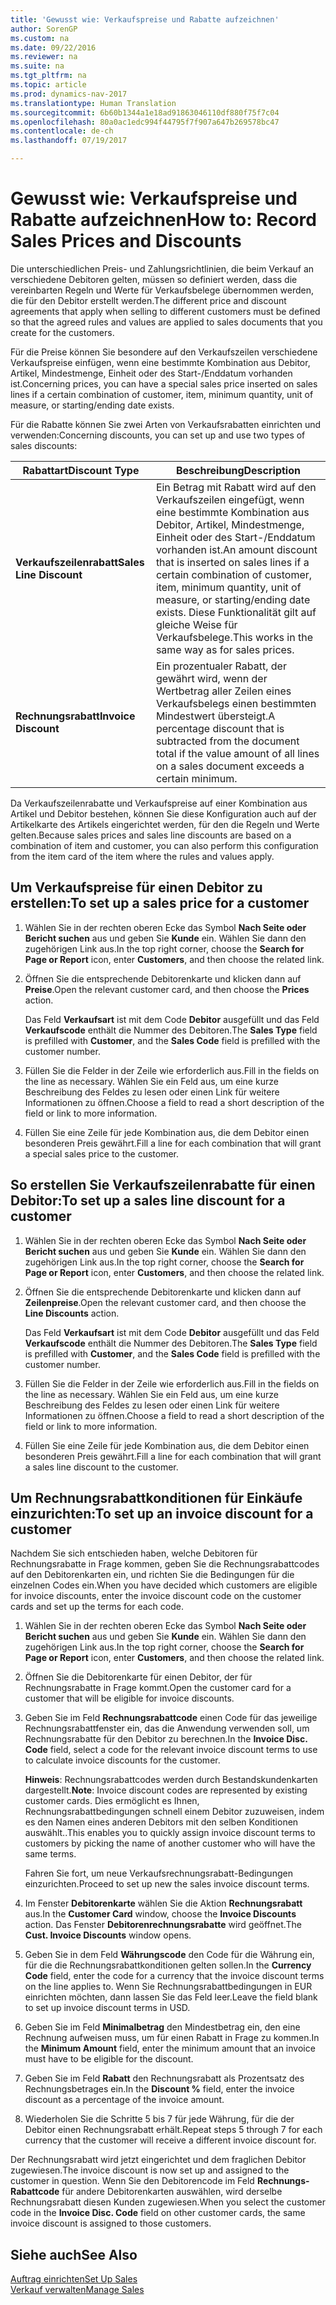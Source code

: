 ```yaml
---
title: 'Gewusst wie: Verkaufspreise und Rabatte aufzeichnen'
author: SorenGP
ms.custom: na
ms.date: 09/22/2016
ms.reviewer: na
ms.suite: na
ms.tgt_pltfrm: na
ms.topic: article
ms.prod: dynamics-nav-2017
ms.translationtype: Human Translation
ms.sourcegitcommit: 6b60b1344a1e18ad91863046110df880f75f7c04
ms.openlocfilehash: 80a0ac1edc994f44795f7f907a647b269578bc47
ms.contentlocale: de-ch
ms.lasthandoff: 07/19/2017

---
```


# <a name="how-to-record-sales-prices-and-discounts"></a><span data-ttu-id="377db-102">Gewusst wie: Verkaufspreise und Rabatte aufzeichnen</span><span class="sxs-lookup"><span data-stu-id="377db-102">How to: Record Sales Prices and Discounts</span></span>
<span data-ttu-id="377db-103">Die unterschiedlichen Preis- und Zahlungsrichtlinien, die beim Verkauf an verschiedene Debitoren gelten, müssen so definiert werden, dass die vereinbarten Regeln und Werte für Verkaufsbelege übernommen werden, die für den Debitor erstellt werden.</span><span class="sxs-lookup"><span data-stu-id="377db-103">The different price and discount agreements that apply when selling to different customers must be defined so that the agreed rules and values are applied to sales documents that you create for the customers.</span></span>

<span data-ttu-id="377db-104">Für die Preise können Sie besondere auf den Verkaufszeilen verschiedene Verkaufspreise einfügen, wenn eine bestimmte Kombination aus Debitor, Artikel, Mindestmenge, Einheit oder des Start-/Enddatum vorhanden ist.</span><span class="sxs-lookup"><span data-stu-id="377db-104">Concerning prices, you can have a special sales price inserted on sales lines if a certain combination of customer, item, minimum quantity, unit of measure, or starting/ending date exists.</span></span>

<span data-ttu-id="377db-105">Für die Rabatte können Sie zwei Arten von Verkaufsrabatten einrichten und verwenden:</span><span class="sxs-lookup"><span data-stu-id="377db-105">Concerning discounts, you can set up and use two types of sales discounts:</span></span>

|<span data-ttu-id="377db-106">Rabattart</span><span class="sxs-lookup"><span data-stu-id="377db-106">Discount Type</span></span> |<span data-ttu-id="377db-107">Beschreibung</span><span class="sxs-lookup"><span data-stu-id="377db-107">Description</span></span> |
|--------------|------------|
|<span data-ttu-id="377db-108">**Verkaufszeilenrabatt**</span><span class="sxs-lookup"><span data-stu-id="377db-108">**Sales Line Discount**</span></span>|<span data-ttu-id="377db-109">Ein Betrag mit Rabatt wird auf den Verkaufszeilen eingefügt, wenn eine bestimmte Kombination aus Debitor, Artikel, Mindestmenge, Einheit oder des Start-/Enddatum vorhanden ist.</span><span class="sxs-lookup"><span data-stu-id="377db-109">An amount discount that is inserted on sales lines if a certain combination of customer, item, minimum quantity, unit of measure, or starting/ending date exists.</span></span> <span data-ttu-id="377db-110">Diese Funktionalität gilt auf gleiche Weise für Verkaufsbelege.</span><span class="sxs-lookup"><span data-stu-id="377db-110">This works in the same way as for sales prices.</span></span>|
|<span data-ttu-id="377db-111">**Rechnungsrabatt**</span><span class="sxs-lookup"><span data-stu-id="377db-111">**Invoice Discount**</span></span>|<span data-ttu-id="377db-112">Ein prozentualer Rabatt, der gewährt wird, wenn der Wertbetrag aller Zeilen eines Verkaufsbelegs einen bestimmten Mindestwert übersteigt.</span><span class="sxs-lookup"><span data-stu-id="377db-112">A percentage discount that is subtracted from the document total if the value amount of all lines on a sales document exceeds a certain minimum.</span></span>|

<span data-ttu-id="377db-113">Da Verkaufszeilenrabatte und Verkaufspreise auf einer Kombination aus Artikel und Debitor bestehen, können Sie diese Konfiguration auch auf der Artikelkarte des Artikels eingerichtet werden, für den die Regeln und Werte gelten.</span><span class="sxs-lookup"><span data-stu-id="377db-113">Because sales prices and sales line discounts are based on a combination of item and customer, you can also perform this configuration from the item card of the item where the rules and values apply.</span></span>

## <a name="to-set-up-a-sales-price-for-a-customer"></a><span data-ttu-id="377db-114">Um Verkaufspreise für einen Debitor zu erstellen:</span><span class="sxs-lookup"><span data-stu-id="377db-114">To set up a sales price for a customer</span></span>
1. <span data-ttu-id="377db-115">Wählen Sie in der rechten oberen Ecke das Symbol **Nach Seite oder Bericht suchen** aus und geben Sie **Kunde** ein. Wählen Sie dann den zugehörigen Link aus.</span><span class="sxs-lookup"><span data-stu-id="377db-115">In the top right corner, choose the **Search for Page or Report** icon, enter **Customers**, and then choose the related link.</span></span>
2. <span data-ttu-id="377db-116">Öffnen Sie die entsprechende Debitorenkarte und klicken dann auf **Preise**.</span><span class="sxs-lookup"><span data-stu-id="377db-116">Open the relevant customer card, and then choose the **Prices** action.</span></span>

    <span data-ttu-id="377db-117">Das Feld **Verkaufsart** ist mit dem Code **Debitor** ausgefüllt und das Feld **Verkaufscode** enthält die Nummer des Debitoren.</span><span class="sxs-lookup"><span data-stu-id="377db-117">The **Sales Type** field is prefilled with **Customer**, and the **Sales Code** field is prefilled with the customer number.</span></span>
3. <span data-ttu-id="377db-118">Füllen Sie die Felder in der Zeile wie erforderlich aus.</span><span class="sxs-lookup"><span data-stu-id="377db-118">Fill in the fields on the line as necessary.</span></span> <span data-ttu-id="377db-119">Wählen Sie ein Feld aus, um eine kurze Beschreibung des Feldes zu lesen oder einen Link für weitere Informationen zu öffnen.</span><span class="sxs-lookup"><span data-stu-id="377db-119">Choose a field to read a short description of the field or link to more information.</span></span>
4. <span data-ttu-id="377db-120">Füllen Sie eine Zeile für jede Kombination aus, die dem Debitor einen besonderen Preis gewährt.</span><span class="sxs-lookup"><span data-stu-id="377db-120">Fill a line for each combination that will grant a special sales price to the customer.</span></span>

## <a name="to-set-up-a-sales-line-discount-for-a-customer"></a><span data-ttu-id="377db-121">So erstellen Sie Verkaufszeilenrabatte für einen Debitor:</span><span class="sxs-lookup"><span data-stu-id="377db-121">To set up a sales line discount for a customer</span></span>
1. <span data-ttu-id="377db-122">Wählen Sie in der rechten oberen Ecke das Symbol **Nach Seite oder Bericht suchen** aus und geben Sie **Kunde** ein. Wählen Sie dann den zugehörigen Link aus.</span><span class="sxs-lookup"><span data-stu-id="377db-122">In the top right corner, choose the **Search for Page or Report** icon, enter **Customers**, and then choose the related link.</span></span>
2. <span data-ttu-id="377db-123">Öffnen Sie die entsprechende Debitorenkarte und klicken dann auf **Zeilenpreise**.</span><span class="sxs-lookup"><span data-stu-id="377db-123">Open the relevant customer card, and then choose the **Line Discounts** action.</span></span>

    <span data-ttu-id="377db-124">Das Feld **Verkaufsart** ist mit dem Code **Debitor** ausgefüllt und das Feld **Verkaufscode** enthält die Nummer des Debitoren.</span><span class="sxs-lookup"><span data-stu-id="377db-124">The **Sales Type** field is prefilled with **Customer**, and the **Sales Code** field is prefilled with the customer number.</span></span>
3.  <span data-ttu-id="377db-125">Füllen Sie die Felder in der Zeile wie erforderlich aus.</span><span class="sxs-lookup"><span data-stu-id="377db-125">Fill in the fields on the line as necessary.</span></span> <span data-ttu-id="377db-126">Wählen Sie ein Feld aus, um eine kurze Beschreibung des Feldes zu lesen oder einen Link für weitere Informationen zu öffnen.</span><span class="sxs-lookup"><span data-stu-id="377db-126">Choose a field to read a short description of the field or link to more information.</span></span>
4. <span data-ttu-id="377db-127">Füllen Sie eine Zeile für jede Kombination aus, die dem Debitor einen besonderen Preis gewährt.</span><span class="sxs-lookup"><span data-stu-id="377db-127">Fill a line for each combination that will grant a sales line discount to the customer.</span></span>

## <a name="to-set-up-an-invoice-discount-for-a-customer"></a><span data-ttu-id="377db-128">Um Rechnungsrabattkonditionen für Einkäufe einzurichten:</span><span class="sxs-lookup"><span data-stu-id="377db-128">To set up an invoice discount for a customer</span></span>
<span data-ttu-id="377db-129">Nachdem Sie sich entschieden haben, welche Debitoren für Rechnungsrabatte in Frage kommen, geben Sie die Rechnungsrabattcodes auf den Debitorenkarten ein, und richten Sie die Bedingungen für die einzelnen Codes ein.</span><span class="sxs-lookup"><span data-stu-id="377db-129">When you have decided which customers are eligible for invoice discounts, enter the invoice discount code on the customer cards and set up the terms for each code.</span></span>

1. <span data-ttu-id="377db-130">Wählen Sie in der rechten oberen Ecke das Symbol **Nach Seite oder Bericht suchen** aus und geben Sie **Kunde** ein. Wählen Sie dann den zugehörigen Link aus.</span><span class="sxs-lookup"><span data-stu-id="377db-130">In the top right corner, choose the **Search for Page or Report** icon, enter **Customers**, and then choose the related link.</span></span>
2. <span data-ttu-id="377db-131">Öffnen Sie die Debitorenkarte für einen Debitor, der für Rechnungsrabatte in Frage kommt.</span><span class="sxs-lookup"><span data-stu-id="377db-131">Open the customer card for a customer that will be eligible for invoice discounts.</span></span>
3. <span data-ttu-id="377db-132">Geben Sie im Feld **Rechnungsrabattcode** einen Code für das jeweilige Rechnungsrabattfenster ein, das die Anwendung verwenden soll, um Rechnungsrabatte für den Debitor zu berechnen.</span><span class="sxs-lookup"><span data-stu-id="377db-132">In the **Invoice Disc. Code** field, select a code for the relevant invoice discount terms to use to calculate invoice discounts for the customer.</span></span>

    <span data-ttu-id="377db-133">**Hinweis**: Rechnungsrabattcodes werden durch Bestandskundenkarten dargestellt.</span><span class="sxs-lookup"><span data-stu-id="377db-133">**Note**: Invoice discount codes are represented by existing customer cards.</span></span> <span data-ttu-id="377db-134">Dies ermöglicht es Ihnen, Rechnungsrabattbedingungen schnell einem Debitor zuzuweisen, indem es den Namen eines anderen Debitors mit den selben Konditionen auswählt..</span><span class="sxs-lookup"><span data-stu-id="377db-134">This enables you to quickly assign invoice discount terms to customers by picking the name of another customer who will have the same terms.</span></span>

    <span data-ttu-id="377db-135">Fahren Sie fort, um neue Verkaufsrechnungsrabatt-Bedingungen einzurichten.</span><span class="sxs-lookup"><span data-stu-id="377db-135">Proceed to set up new the sales invoice discount terms.</span></span>
4. <span data-ttu-id="377db-136">Im Fenster **Debitorenkarte** wählen Sie die Aktion **Rechnungsrabatt** aus.</span><span class="sxs-lookup"><span data-stu-id="377db-136">In the **Customer Card** window, choose the **Invoice Discounts** action.</span></span> <span data-ttu-id="377db-137">Das Fenster **Debitorenrechnungsrabatte** wird geöffnet.</span><span class="sxs-lookup"><span data-stu-id="377db-137">The **Cust. Invoice Discounts** window opens.</span></span>
5. <span data-ttu-id="377db-138">Geben Sie in dem Feld **Währungscode** den Code für die Währung ein, für die die Rechnungsrabattkonditionen gelten sollen.</span><span class="sxs-lookup"><span data-stu-id="377db-138">In the **Currency Code** field, enter the code for a currency that the invoice discount terms on the line applies to.</span></span> <span data-ttu-id="377db-139">Wenn Sie Rechnungsrabattbedingungen in EUR einrichten möchten, dann lassen Sie das Feld leer.</span><span class="sxs-lookup"><span data-stu-id="377db-139">Leave the field blank to set up invoice discount terms in USD.</span></span>
6. <span data-ttu-id="377db-140">Geben Sie im Feld **Minimalbetrag** den Mindestbetrag ein, den eine Rechnung aufweisen muss, um für einen Rabatt in Frage zu kommen.</span><span class="sxs-lookup"><span data-stu-id="377db-140">In the **Minimum Amount** field, enter the minimum amount that an invoice must have to be eligible for the discount.</span></span>
7. <span data-ttu-id="377db-141">Geben Sie im Feld **Rabatt** den Rechnungsrabatt als Prozentsatz des Rechnungsbetrages ein.</span><span class="sxs-lookup"><span data-stu-id="377db-141">In the **Discount %** field, enter the invoice discount as a percentage of the invoice amount.</span></span>
8. <span data-ttu-id="377db-142">Wiederholen Sie die Schritte 5 bis 7 für jede Währung, für die der Debitor einen Rechnungsrabatt erhält.</span><span class="sxs-lookup"><span data-stu-id="377db-142">Repeat steps 5 through 7 for each currency that the customer will receive a different invoice discount for.</span></span>

<span data-ttu-id="377db-143">Der Rechnungsrabatt wird jetzt eingerichtet und dem fraglichen Debitor zugewiesen.</span><span class="sxs-lookup"><span data-stu-id="377db-143">The invoice discount is now set up and assigned to the customer in question.</span></span> <span data-ttu-id="377db-144">Wenn Sie den Debitorencode im Feld **Rechnungs-Rabattcode** für andere Debitorenkarten auswählen, wird derselbe Rechnungsrabatt diesen Kunden zugewiesen.</span><span class="sxs-lookup"><span data-stu-id="377db-144">When you select the customer code in the **Invoice Disc. Code** field on other customer cards, the same invoice discount is assigned to those customers.</span></span>

## <a name="see-also"></a><span data-ttu-id="377db-145">Siehe auch</span><span class="sxs-lookup"><span data-stu-id="377db-145">See Also</span></span>  
[<span data-ttu-id="377db-146">Auftrag einrichten</span><span class="sxs-lookup"><span data-stu-id="377db-146">Set Up Sales</span></span>](sales-setup-sales.md)  
[<span data-ttu-id="377db-147">Verkauf verwalten</span><span class="sxs-lookup"><span data-stu-id="377db-147">Manage Sales</span></span>](sales-manage-sales.md)

